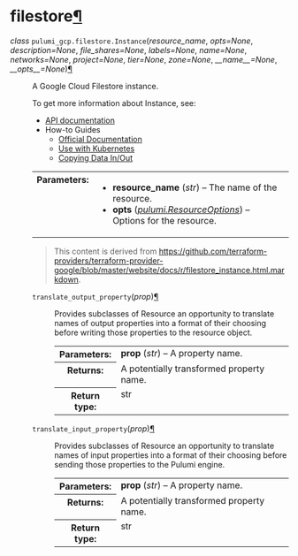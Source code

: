 ---
---

<div class="section" id="module-pulumi_gcp.filestore">
<span id="filestore"></span><h1>filestore<a class="headerlink" href="#module-pulumi_gcp.filestore" title="Permalink to this headline">¶</a></h1>
<dl class="class">
<dt id="pulumi_gcp.filestore.Instance">
<em class="property">class </em><code class="descclassname">pulumi_gcp.filestore.</code><code class="descname">Instance</code><span class="sig-paren">(</span><em>resource_name</em>, <em>opts=None</em>, <em>description=None</em>, <em>file_shares=None</em>, <em>labels=None</em>, <em>name=None</em>, <em>networks=None</em>, <em>project=None</em>, <em>tier=None</em>, <em>zone=None</em>, <em>__name__=None</em>, <em>__opts__=None</em><span class="sig-paren">)</span><a class="headerlink" href="#pulumi_gcp.filestore.Instance" title="Permalink to this definition">¶</a></dt>
<dd><p>A Google Cloud Filestore instance.</p>
<p>To get more information about Instance, see:</p>
<ul class="simple">
<li><a class="reference external" href="https://cloud.google.com/filestore/docs/reference/rest/v1beta1/projects.locations.instances/create">API documentation</a></li>
<li>How-to Guides<ul>
<li><a class="reference external" href="https://cloud.google.com/filestore/docs/creating-instances">Official Documentation</a></li>
<li><a class="reference external" href="https://cloud.google.com/filestore/docs/accessing-fileshares">Use with Kubernetes</a></li>
<li><a class="reference external" href="https://cloud.google.com/filestore/docs/copying-data">Copying Data In/Out</a></li>
</ul>
</li>
</ul>
<table class="docutils field-list" frame="void" rules="none">
<col class="field-name" />
<col class="field-body" />
<tbody valign="top">
<tr class="field-odd field"><th class="field-name">Parameters:</th><td class="field-body"><ul class="first last simple">
<li><strong>resource_name</strong> (<em>str</em>) – The name of the resource.</li>
<li><strong>opts</strong> (<a class="reference internal" href="../../pulumi/#pulumi.ResourceOptions" title="pulumi.ResourceOptions"><em>pulumi.ResourceOptions</em></a>) – Options for the resource.</li>
</ul>
</td>
</tr>
</tbody>
</table>
<blockquote>
<div>This content is derived from <a class="reference external" href="https://github.com/terraform-providers/terraform-provider-google/blob/master/website/docs/r/filestore_instance.html.markdown">https://github.com/terraform-providers/terraform-provider-google/blob/master/website/docs/r/filestore_instance.html.markdown</a>.</div></blockquote>
<dl class="method">
<dt id="pulumi_gcp.filestore.Instance.translate_output_property">
<code class="descname">translate_output_property</code><span class="sig-paren">(</span><em>prop</em><span class="sig-paren">)</span><a class="headerlink" href="#pulumi_gcp.filestore.Instance.translate_output_property" title="Permalink to this definition">¶</a></dt>
<dd><p>Provides subclasses of Resource an opportunity to translate names of output properties
into a format of their choosing before writing those properties to the resource object.</p>
<table class="docutils field-list" frame="void" rules="none">
<col class="field-name" />
<col class="field-body" />
<tbody valign="top">
<tr class="field-odd field"><th class="field-name">Parameters:</th><td class="field-body"><strong>prop</strong> (<em>str</em>) – A property name.</td>
</tr>
<tr class="field-even field"><th class="field-name">Returns:</th><td class="field-body">A potentially transformed property name.</td>
</tr>
<tr class="field-odd field"><th class="field-name">Return type:</th><td class="field-body">str</td>
</tr>
</tbody>
</table>
</dd></dl>

<dl class="method">
<dt id="pulumi_gcp.filestore.Instance.translate_input_property">
<code class="descname">translate_input_property</code><span class="sig-paren">(</span><em>prop</em><span class="sig-paren">)</span><a class="headerlink" href="#pulumi_gcp.filestore.Instance.translate_input_property" title="Permalink to this definition">¶</a></dt>
<dd><p>Provides subclasses of Resource an opportunity to translate names of input properties into
a format of their choosing before sending those properties to the Pulumi engine.</p>
<table class="docutils field-list" frame="void" rules="none">
<col class="field-name" />
<col class="field-body" />
<tbody valign="top">
<tr class="field-odd field"><th class="field-name">Parameters:</th><td class="field-body"><strong>prop</strong> (<em>str</em>) – A property name.</td>
</tr>
<tr class="field-even field"><th class="field-name">Returns:</th><td class="field-body">A potentially transformed property name.</td>
</tr>
<tr class="field-odd field"><th class="field-name">Return type:</th><td class="field-body">str</td>
</tr>
</tbody>
</table>
</dd></dl>

</dd></dl>

</div>
